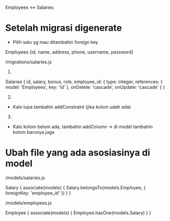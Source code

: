 Employees <-> Salaries

# Setelah migrasi digenerate

- Pilih satu yg mau ditambahin foreign key

Employees {id, name, address, phone, username, password}

/migrations/salaries.js

1)

Salaries {
    id, salary, bonus, role, 
    employee_id: {
        type: integer,
        references: {
            model: 'Employees',
            key: 'id'
        },
        onDelete: 'cascade',
        onUpdate: 'cascade'
    }
}

2)

- Kalo lupa tambahin addConstraint (jika kolom udah ada)

3)

- Kalo kolom belum ada, tambahin addColumn -> di model tambahin kolom barunya juga

# Ubah file yang ada asosiasinya di model

/models/salaries.js

Salary {
    associate(models) {
        Salary.belongsTo(models.Employee, {
            foreignKey: 'employee_id'
        })
    }
}

/models/employees.js

Employee {
    associate(models) {
        Employee.hasOne(models.Salary)
    }
}